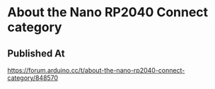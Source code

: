 # About the Nano RP2040 Connect category

## Published At

https://forum.arduino.cc/t/about-the-nano-rp2040-connect-category/848570
